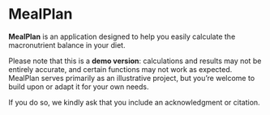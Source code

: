 # MealPlan

**MealPlan** is an application designed to help you easily calculate the macronutrient balance in your diet. 

Please note that this is a **demo version**: calculations and results may not be entirely accurate, and certain functions may not work as expected. MealPlan serves primarily as an illustrative project, but you’re welcome to build upon or adapt it for your own needs. 

If you do so, we kindly ask that you include an acknowledgment or citation.
